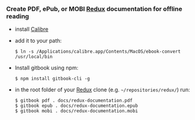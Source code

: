 ### Create PDF, ePub, or MOBI [Redux](https://github.com/rackt/redux) documentation for offline reading
+ install [Calibre](http://calibre-ebook.com/)
+ add it to your path:

    ```
    $ ln -s /Applications/calibre.app/Contents/MacOS/ebook-convert /usr/local/bin
    ```
+ Install gitbook using npm:
  ```
  $ npm install gitbook-cli -g
  ```

+ in the root folder of your [Redux](https://github.com/rackt/redux) clone (e.g. `~/repositories/redux/`) run:

    ```
    $ gitbook pdf . docs/redux-documentation.pdf
    $ gitbook epub . docs/redux-documentation.epub
    $ gitbook mobi . docs/redux-documentation.mobi
    ```
